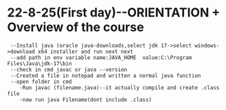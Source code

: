 # 22-8-25(First day)--ORIENTATION + Overview of the course
     --Install java (oracle java-downloads,select jdk 17->select windows->download x64 installer and run next next
     --add path in env variable name:JAVA_HOME  value:C:\Program Files\Java\jdk-17\bin
     --check in cmd javac or java --version
     --Created a file in notepad and written a normal java function
     --open folder in cmd
        -Run javac (filename.java)--it actually compile and create .class file
        -now run java Filename(dont include .class)

